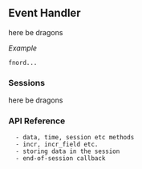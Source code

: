 Event Handler
-------------

here be dragons

_Example_

    fnord...


### Sessions

  here be dragons


### API Reference

      - data, time, session etc methods
      - incr, incr_field etc.
      - storing data in the session
      - end-of-session callback
